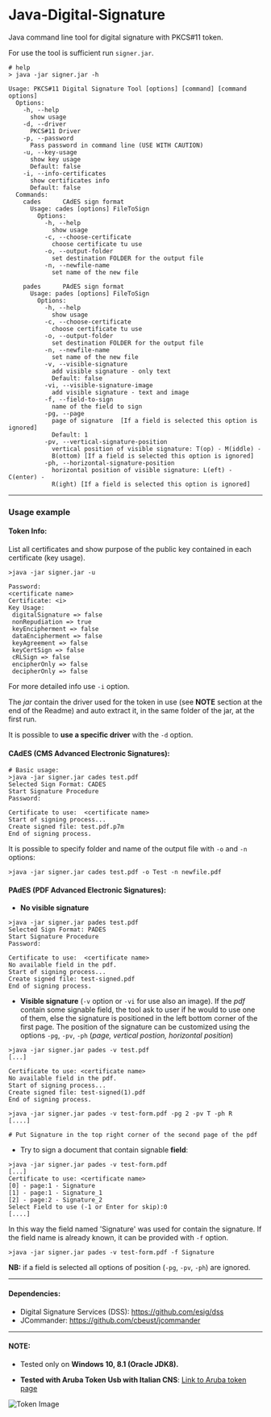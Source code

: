 # Java-Digital-Signature
Java command line tool for digital signature with PKCS#11 token.

For use the tool is sufficient run `signer.jar`.

```
# help
> java -jar signer.jar -h

Usage: PKCS#11 Digital Signature Tool [options] [command] [command options]
  Options:
    -h, --help
      show usage
    -d, --driver
      PKCS#11 Driver
    -p, --password
      Pass password in command line (USE WITH CAUTION)
    -u, --key-usage
      show key usage
      Default: false
    -i, --info-certificates
      show certificates info
      Default: false
  Commands:
    cades      CAdES sign format
      Usage: cades [options] FileToSign
        Options:
          -h, --help
            show usage
          -c, --choose-certificate
            choose certificate tu use
          -o, --output-folder
            set destination FOLDER for the output file
          -n, --newfile-name
            set name of the new file

    pades      PAdES sign format
      Usage: pades [options] FileToSign
        Options:
          -h, --help
            show usage
          -c, --choose-certificate
            choose certificate tu use
          -o, --output-folder
            set destination FOLDER for the output file
          -n, --newfile-name
            set name of the new file
          -v, --visible-signature
            add visible signature - only text
            Default: false
          -vi, --visible-signature-image
            add visible signature - text and image
          -f, --field-to-sign
            name of the field to sign
          -pg, --page
            page of signature  [If a field is selected this option is ignored]
            Default: 1
          -pv, --vertical-signature-position
            vertical position of visible signature: T(op) - M(iddle) -
            B(ottom) [If a field is selected this option is ignored]
          -ph, --horizontal-signature-position
            horizontal position of visible signature: L(eft) - C(enter) -
            R(ight) [If a field is selected this option is ignored]

```
-----
### Usage example

#### Token Info:

List all certificates and show purpose of the public key contained in each certificate (key usage).

```
>java -jar signer.jar -u

Password:
<certificate name>
Certificate: <i>
Key Usage:
 digitalSignature => false
 nonRepudiation => true
 keyEncipherment => false
 dataEncipherment => false
 keyAgreement => false
 keyCertSign => false
 cRLSign => false
 encipherOnly => false
 decipherOnly => false
```

For more detailed info use `-i` option.

The *jar* contain the driver used for the token in use (see **NOTE** section at the end of the Readme) and auto extract it, in the same folder of the jar,  at the first run. 

It is possible to **use a specific driver** with the `-d` option.

#### CAdES (CMS Advanced Electronic Signatures):

```
# Basic usage:
>java -jar signer.jar cades test.pdf
Selected Sign Format: CADES
Start Signature Procedure
Password:

Certificate to use:  <certificate name>
Start of signing process...
Create signed file: test.pdf.p7m
End of signing process.

```

It is possible to specify folder and name of the output file with `-o` and `-n` options:

```
>java -jar signer.jar cades test.pdf -o Test -n newfile.pdf
```

#### PAdES (PDF Advanced Electronic Signatures):

- **No visible signature**

```
>java -jar signer.jar pades test.pdf
Selected Sign Format: PADES
Start Signature Procedure
Password:

Certificate to use:  <certificate name>
No available field in the pdf.
Start of signing process...
Create signed file: test-signed.pdf
End of signing process.
```

- **Visible signature** (`-v` option or `-vi` for use also an image).
If the *pdf* contain some signable field, the tool ask to user if he would to use one of them, else the signature is positioned in the left bottom corner of the first page. The position of the signature can be customized using the options `-pg`, `-pv`, `-ph` (*page, vertical postion, horizontal position*)

```
>java -jar signer.jar pades -v test.pdf
[...]

Certificate to use: <certificate name>
No available field in the pdf.
Start of signing process...
Create signed file: test-signed(1).pdf
End of signing process.

>java -jar signer.jar pades -v test-form.pdf -pg 2 -pv T -ph R
[....]

# Put Signature in the top right corner of the second page of the pdf

```

- Try to sign a document that contain signable **field**:

```
>java -jar signer.jar pades -v test-form.pdf                                                      
[...]
Certificate to use: <certificate name> 
[0] - page:1 - Signature
[1] - page:1 - Signature_1
[2] - page:2 - Signature_2
Select Field to use (-1 or Enter for skip):0
[....]   
```
In this way the field named 'Signature' was used for contain the signature.
If the field name is already known, it can be provided with  `-f` option.

```
>java -jar signer.jar pades -v test-form.pdf -f Signature
```

**NB:** if a field is selected all options of position (`-pg`, `-pv`, `-ph`) are ignored. 

-----
#### Dependencies: 

- Digital Signature Services (DSS): https://github.com/esig/dss
- JCommander: https://github.com/cbeust/jcommander

-----

#### NOTE:
- Tested only on **Windows 10, 8.1 (Oracle JDK8).**

- **Tested with Aruba Token Usb with Italian CNS**: [Link to Aruba token page](https://www.pec.it/cns-token.aspx)

![Token Image](https://www.pec.it/getattachment/20362be8-daa3-44a6-9a91-4d801245baa7/Token)

